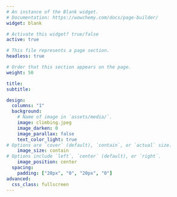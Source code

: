 ```yaml
---
# An instance of the Blank widget.
# Documentation: https://wowchemy.com/docs/page-builder/
widget: blank

# Activate this widget? true/false
active: true

# This file represents a page section.
headless: true

# Order that this section appears on the page.
weight: 50

title:
subtitle:

design:
  columns: "1"
  background:
    # Name of image in `assets/media/`.
    image: climbing.jpeg
    image_darken: 0
    image_parallax: false
    text_color_light: true
# Options are `cover` (default), `contain`, or `actual` size.
    image_size: contain
# Options include `left`, `center` (default), or `right`.
    image_position: center
  spacing:
    padding: ["20px", "0", "20px", "0"]
advanced:
  css_class: fullscreen
---
```

